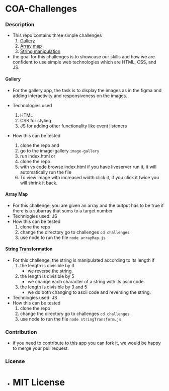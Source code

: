 # COA-Challenges

### Description
- This repo contains three simple challenges
    1. [Gallery](#gallery)
    2. [Array map](#array-map)
    3. [String manipulation](#gallery) 
- the goal for this challenges is to showcase our skills and how we are confident to use simple web technologies which are HTML, CSS, and JS.

#### Gallery
- For the gallery app, the task is to display the images as in the figma and adding interactivity and responsiveness on the images. 
- Technologies used
    1. HTML
    2. CSS for styling
    3. JS for adding other functionality like event listeners

- How this can be tested
    1. clone the repo and 
    2. go to the image-gallery ```image-gallery```
    3. run index.html
    or
    1. clone the repo
    2. with vs code browse index.html if you have liveserver run it, it will automatically run the file
    3. To view image with increased width click it, if you click it twice you will shrink it back.

#### Array Map
- For this challenge, you are given an array and the output has to be true if there is a subarray that sums to a target number
- Technlogies used: JS
- How this can be tested
    1. clone the repo 
    2. change the directory go to challenges ```cd challenges```
    3. use node to run the file ```node arrayMap.js```

#### String Transformation
- For this challenge, the string is manipulated according to its length if
    1. the length is divisible by 3
        - we reverse the string.
    2. the length is divisible by 5
        - we change each character of a string with its ascii code.
    3. the length is divisible by 3 and 5 
        - we do both changing to ascii code and reversing the string.
- Technlogies used: JS
- How this can be tested
    1. clone the repo 
    2. change the directory go to challenges ```cd challenges```
    3. use node to run the file ```node stringTransform.js```

### Contribution
- if you need to contribute to this app you can fork it, we would be happy to merge your pull request.

### License
- # MIT License